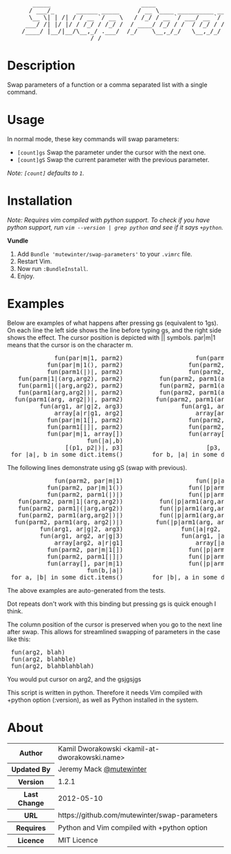 <pre>
       _____                         ____                                  __
      / ___/_      ______ _____     / __ \____ __________ _____ ___  ___  / /____  __________
      \__ \| | /| / / __ `/ __ \   / /_/ / __ `/ ___/ __ `/ __ `__ \/ _ \/ __/ _ \/ ___/ ___/
     ___/ /| |/ |/ / /_/ / /_/ /  / ____/ /_/ / /  / /_/ / / / / / /  __/ /_/  __/ /  (__  )
    /____/ |__/|__/\__,_/ .___/  /_/    \__,_/_/   \__,_/_/ /_/ /_/\___/\__/\___/_/  /____/
                       /_/
</pre>

# Description

Swap parameters of a function or a comma separated list with a single command.

# Usage

In normal mode, these key commands will swap parameters:

* `[count]gs` Swap the parameter under the cursor with the next one.
* `[count]gS` Swap the current parameter with the previous parameter.

_Note: `[count]` defaults to `1`._

# Installation

_Note: Requires vim compiled with python support. To check if you have python
support, run `vim --version | grep python` and see if it says `+python`._

**Vundle**

1. Add `Bundle 'mutewinter/swap-parameters'` to your `.vimrc` file.
2. Restart Vim.
3. Now run `:BundleInstall`.
4. Enjoy.

# Examples

Below are examples of what happens after pressing gs (equivalent to 1gs).
On each line the left side shows the line before typing gs, and the right
side shows the effect. The cursor position is depicted with || symbols.
par|m|1 means that the cursor is on the character m.

<pre>
             fun(par|m|1, parm2)                    fun(parm2, parm|1|)
           fun(par|m|1(), parm2)                  fun(parm2, parm1(|)|)
           fun(parm1(|)|, parm2)                  fun(parm2, parm1(|)|)
   fun(parm|1|(arg,arg2), parm2)          fun(parm2, parm1(arg,arg2|)|)
   fun(parm1|(|arg,arg2), parm2)          fun(parm2, parm1(arg,arg2|)|)
   fun(parm1(arg,arg2|)|, parm2)          fun(parm2, parm1(arg,arg2|)|)
  fun(parm1(arg, arg2|)|, parm2)         fun(parm2, parm1(arg, arg2|)|)
         fun(arg1, ar|g|2, arg3)                fun(arg1, arg3, arg|2|)
             array[a|r|g1, arg2]                    array[arg2, arg|1|]
           fun(par|m|1[], parm2)                  fun(parm2, parm1[|]|)
           fun(parm1[|]|, parm2)                  fun(parm2, parm1[|]|)
           fun(par|m|1, array[])                  fun(array[], parm|1|)
                      fun(|a|,b)                             fun(b,|a|)
                [(p1, p2|)|, p3]                       [p3, (p1, p2|)|]
 for |a|, b in some_dict.items()        for b, |a| in some_dict.items()
</pre>

 The following lines demonstrate using gS (swap with previous).

<pre>
             fun(parm2, par|m|1)                    fun(|p|arm1, parm2)
           fun(parm2, par|m|1())                  fun(|p|arm1(), parm2)
           fun(parm2, parm1(|)|)                  fun(|p|arm1(), parm2)
   fun(parm2, parm|1|(arg,arg2))          fun(|p|arm1(arg,arg2), parm2)
   fun(parm2, parm1|(|arg,arg2))          fun(|p|arm1(arg,arg2), parm2)
   fun(parm2, parm1(arg,arg2|)|)          fun(|p|arm1(arg,arg2), parm2)
  fun(parm2, parm1(arg, arg2|)|)         fun(|p|arm1(arg, arg2), parm2)
         fun(arg1, ar|g|2, arg3)                fun(|a|rg2, arg1, arg3)
         fun(arg1, arg2, ar|g|3)                fun(arg1, |a|rg3, arg2)
             array[arg2, a|r|g1]                    array[|a|rg1, arg2]
           fun(parm2, par|m|1[])                  fun(|p|arm1[], parm2)
           fun(parm2, parm1[|]|)                  fun(|p|arm1[], parm2)
           fun(array[], par|m|1)                  fun(|p|arm1, array[])
                      fun(b,|a|)                             fun(|a|,b)
 for a, |b| in some_dict.items()        for |b|, a in some_dict.items()
</pre>

 The above examples are auto-generated from the tests.

 Dot repeats don't work with this binding but pressing gs is quick enough I
 think.

 The column position of the cursor is preserved when you go to the next
 line after swap. This allows for streamlined swapping of parameters in the
 case like this:

<pre>
 fun(arg2, blah)
 fun(arg2, blahble)
 fun(arg2, blahblahblah)
</pre>

 You would put cursor on arg2, and the gsjgsjgs


 This script is written in python. Therefore it needs Vim compiled with
 +python option (:version), as well as Python installed in the system.

# About

<table>
  <tbody>
    <tr>
      <th>Author</th><td>Kamil Dworakowski &lt;kamil-at-dworakowski.name&gt;</td>
    </tr>
    <tr>
      <th>Updated By</th><td>Jeremy Mack <a href="http://twitter.com/mutewinter">@mutewinter</a></td>
    </tr>
    <tr>
      <th>Version</th><td>1.2.1</td>
    </tr>
    <tr>
      <th>Last Change</th><td>2012-05-10</td>
    </tr>
    <tr>
      <th>URL</th><td>https://github.com/mutewinter/swap-parameters</td>
    </tr>
    <tr>
      <th>Requires</th><td>Python and Vim compiled with +python option</td>
    </tr>
    <tr>
      <th>Licence</th><td>MIT Licence</td>
    </tr>
  </tbody>
</table>

